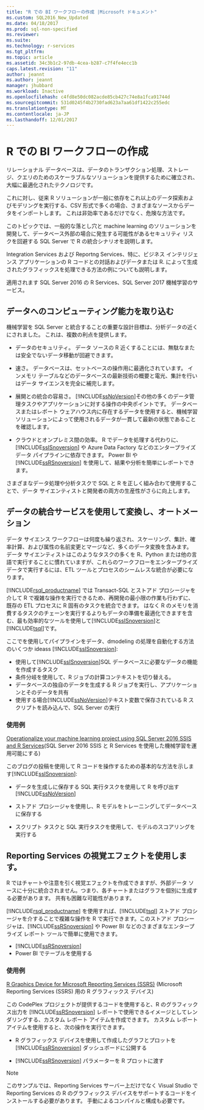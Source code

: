 ```yaml
---
title: "R での BI ワークフローの作成 |Microsoft ドキュメント"
ms.custom: SQL2016_New_Updated
ms.date: 04/18/2017
ms.prod: sql-non-specified
ms.reviewer: 
ms.suite: 
ms.technology: r-services
ms.tgt_pltfrm: 
ms.topic: article
ms.assetid: 34c3b1c2-97db-4cea-b287-c7f4fe4ecc1b
caps.latest.revision: "11"
author: jeannt
ms.author: jeannt
manager: jhubbard
ms.workload: Inactive
ms.openlocfilehash: c4fd8e50dc082acde85cb427c74e8a1fca91744d
ms.sourcegitcommit: 531d0245f4b2730fad623a7aa61df1422c255edc
ms.translationtype: MT
ms.contentlocale: ja-JP
ms.lasthandoff: 12/01/2017
---
```

# <a name="creating-bi-workflows-with-r"></a>R での BI ワークフローの作成

リレーショナル データベースは、データのトランザクション処理、ストレージ、クエリのためのスケーラブルなソリューションを提供するために確立され、大幅に最適化されたテクノロジです。

これに対し、従来 R ソリューションが一般に依存をこれ以上のデータ探索およびモデリングを実行する、CSV 形式で多くの場合、さまざまなソースからデータをインポートします。 これは非効率であるだけでなく、危険な方法です。

このトピックでは、一般的な落とし穴と machine learning のソリューションを開発して、データベース外部の場合に発生する可能性があるセキュリティ リスクを回避する SQL Server で R の統合シナリオを説明します。

Integration Services および Reportng Services、特に、ビジネス インテリジェンス アプリケーションの R コードとの対話およびデータまたは R. によって生成されたグラフィックスを処理できる方法の例についても説明します。

適用されます SQL Server 2016 の R Services、SQL Server 2017 機械学習のサービス。

## <a name="bring-compute-power-to-the-data"></a>データへのコンピューティング能力を取り込む

機械学習を SQL Server と統合することの重要な設計目標は、分析データの近くにされました。 これは、複数の利点を提供します。

+ データのセキュリティ。 データ ソースの R 近くすることには、無駄なまたは安全でないデータ移動が回避できます。

+ 速さ。 データベースは、セットベースの操作用に最適化されています。 インメモリ テーブルなどのデータベースの最新技術の概要と電光、集計を行いはデータ サイエンスを完全に補完します。

+ 展開との統合の容易さ。 [!INCLUDE[ssNoVersion](../../includes/ssnoversion-md.md)]その他の多くのデータ管理タスクやアプリケーションに対する操作の中央ポイントです。 データベースまたはレポート ウェアハウス内に存在するデータを使用すると、機械学習ソリューションによって使用されるデータが一貫して最新の状態であることを確認します。 

+ クラウドとオンプレミス間の効率。 R でデータを処理する代わりに、[!INCLUDE[ssISnoversion](../../includes/ssisnoversion-md.md)] や Azure Data Factory などのエンタープライズ データ パイプラインに依存できます。 Power BI や [!INCLUDE[ssRSnoversion](../../includes/ssrsnoversion-md.md)] を使用して、結果や分析を簡単にレポートできます。

さまざまなデータ処理や分析タスクで SQL と R を正しく組み合わて使用することで、データ サイエンティストと開発者の両方の生産性がさらに向上します。

## <a name="use-integration-services-for-data-transformation-and-automation"></a>データの統合サービスを使用して変換し、オートメーション

データ サイエンス ワークフローは何度も繰り返され、スケーリング、集計、確率計算、および属性の名前変更とマージなど、多くのデータ変換を含みます。 データ サイエンティストはこのようなタスクの多くを R、Python または他の言語で実行することに慣れていますが、これらのワークフローをエンタープライズ データで実行するには、ETL ツールとプロセスのシームレスな統合が必要になります。

[!INCLUDE[rsql_productname](../../includes/rsql-productname-md.md)] では Transact-SQL とストアド プロシージャを介して R で複雑な操作を実行できるため、再開発の最小限の作業も行わずに、既存の ETL プロセスに R 固有のタスクを統合できます。 はなく R のメモリを消費するタスクのチェーンを実行するよりもデータの準備を最適化できますを含む、最も効率的なツールを使用して[!INCLUDE[ssISnoversion](../../includes/ssisnoversion-md.md)]と[!INCLUDE[tsql](../../includes/tsql-md.md)]です。 

ここでを使用してパイプラインをデータ、dmodeling の処理を自動化する方法のいくつか ideass [!INCLUDE[ssISnoversion](../../includes/ssisnoversion-md.md)]:

+ 使用して[!INCLUDE[ssISnoversion](../../includes/ssisnoversion-md.md)]SQL データベースに必要なデータの機能を作成するタスク
+ 条件分岐を使用して、R ジョブの計算コンテキストを切り替える。
+ データベースの独自のデータを生成する R ジョブを実行し、アプリケーションとそのデータを共有
+ 使用する場合[!INCLUDE[ssNoVersion](../../includes/ssnoversion-md.md)]テキスト変数で保存されている R スクリプトを読み込んで、SQL Server の実行

### <a name="examples"></a>使用例

[Operationalize your machine learning project using SQL Server 2016 SSIS and R Services](https://blogs.msdn.microsoft.com/ssis/2016/01/11/operationalize-your-machine-learning-project-using-sql-server-2016-ssis-and-r-services/)(SQL Server 2016 SSIS と R Services を使用した機械学習を運用可能にする)  

このブログの投稿を使用して R コードを操作するための基本的な方法を示します[!INCLUDE[ssISnoversion](../../includes/ssisnoversion-md.md)]: 

+ データを生成しに保存する SQL 実行タスクを使用して R を呼び出す[!INCLUDE[ssNoVersion](../../includes/ssnoversion-md.md)]

+ ストアド プロシージャを使用し、R モデルをトレーニングしてデータベースに保存する

+ スクリプト タスクと SQL 実行タスクを使用して、モデルのスコアリングを実行する

##  <a name="bkmk_ssrs"></a>Reporting Services の視覚エフェクトを使用します。

R ではチャートや注意を引く視覚エフェクトを作成できますが、外部データ ソースに十分に統合されません。つまり、各チャートまたはグラフを個別に生成する必要があります。 共有も困難な可能性があります。

[!INCLUDE[rsql_productname](../../includes/rsql-productname-md.md)] を使用すれば、[!INCLUDE[tsql](../../includes/tsql-md.md)] ストアド プロシージャを介することで複雑な操作を R で実行できます。このストアド プロシージャは、[!INCLUDE[ssRSnoversion](../../includes/ssrsnoversion-md.md)] や Power BI などのさまざまなエンタープライズ レポート ツールで簡単に使用できます。

+ [!INCLUDE[ssRSnoversion](../../includes/ssrsnoversion-md.md)]
+ Power BI でテーブルを使用する

### <a name="examples"></a>使用例

[R Graphics Device for Microsoft Reporting Services (SSRS)](https://rgraphicsdevice.codeplex.com/) (Microsoft Reporting Services (SSRS) 用の R グラフィックス デバイス)

この CodePlex プロジェクトが提供するコードを使用すると、R のグラフィックス出力を [!INCLUDE[ssRSnoversion](../../includes/ssrsnoversion-md.md)] レポートで使用できるイメージとしてレンダリングする、カスタム レポート アイテムを作成できます。  カスタム レポート アイテムを使用すると、次の操作を実行できます。

+ R グラフィックス デバイスを使用して作成したグラフとプロットを [!INCLUDE[ssRSnoversion](../../includes/ssrsnoversion-md.md)] ダッシュボードに公開する

+ [!INCLUDE[ssRSnoversion](../../includes/ssrsnoversion-md.md)] パラメーターを R プロットに渡す

> [!NOTE]
> このサンプルでは、Reporting Services サーバー上だけでなく Visual Studio で Reporting Services の R のグラフィックス デバイスをサポートするコードをインストールする必要があります。 手動によるコンパイルと構成も必要です。
